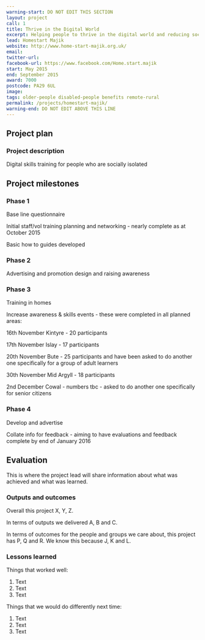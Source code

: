 ```yaml
---
warning-start: DO NOT EDIT THIS SECTION
layout: project
call: 1
title: Thrive in the Digital World
excerpt: Helping people to thrive in the digital world and reducing social isolation
lead: Homestart Majik
website: http://www.home-start-majik.org.uk/
email: 
twitter-url: 
facebook-url: https://www.facebook.com/Home.start.majik
start: May 2015
end: September 2015
award: 7000
postcode: PA29 6UL
image:
tags: older-people disabled-people benefits remote-rural
permalink: /projects/homestart-majik/
warning-end: DO NOT EDIT ABOVE THIS LINE
---
```


## Project plan

### Project description

Digital skills training for people who are socially isolated

## Project milestones

### Phase 1

Base line questionnaire  

Initial staff/vol training planning and networking - nearly complete as at October 2015

Basic how to guides developed

### Phase 2

Advertising and promotion design and raising awareness

### Phase 3

Training in homes 

Increase awareness  & skills events - these were completed in all planned areas:

16th November Kintyre - 20 participants

17th November Islay - 17 participants

20th November Bute - 25 participants and have been asked to do another one specifically for a group of adult learners

30th November Mid Argyll - 18 participants

2nd December  Cowal - numbers tbc - asked to do another one specifically for senior citizens

### Phase 4

Develop and advertise

Collate info for feedback - aiming to have evaluations and feedback complete by end of January 2016


## Evaluation

This is where the project lead will share information about what was achieved and what was learned.

### Outputs and outcomes

Overall this project X, Y, Z.

In terms of outputs we delivered A, B and C.

In terms of outcomes for the people and groups we care about, this project has P, Q and R. We know this because J, K and L.

### Lessons learned

Things that worked well:

1. Text
2. Text
3. Text

Things that we would do differently next time:

1. Text
2. Text
3. Text
